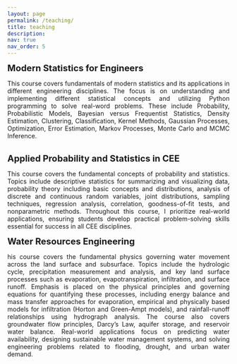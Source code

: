```yaml
---
layout: page
permalink: /teaching/
title: teaching
description:
nav: true
nav_order: 5
---
```


<p><strong style="font-size: 20px;">Modern Statistics for Engineers</strong></p>

<p style="text-align: justify;">This course covers fundamentals of modern statistics and its applications in different engineering disciplines. The focus is on understanding and implementing different statistical concepts and utilizing Python programming to solve real-word problems. These include Probability, Probabilistic Models, Bayesian versus Frequentist Statistics, Density Estimation, Clustering, Classification, Kernel Methods, Gaussian Processes, Optimization, Error Estimation, Markov Processes, Monte Carlo and MCMC Inference.<br><br>

<p><strong style="font-size: 20px;">Applied Probability and Statistics in CEE</strong></p>

<p style="text-align: justify;">This course covers the fundamental concepts of probability and statistics. Topics include descriptive statistics for summarizing and visualizing data, probability theory including basic concepts and distributions, analysis of discrete and continuous random variables, joint distributions, sampling techniques, regression analysis, correlation, goodness-of-fit tests, and nonparametric methods. Throughout this course, I prioritize real-world applications, ensuring students develop practical problem-solving skills essential for success in all CEE disciplines.<br>

<p><strong style="font-size: 20px;">Water Resources Engineering</strong></p>

<p style="text-align: justify;">his course covers the fundamental physics governing water movement across the land surface and subsurface. Topics include the hydrologic cycle, precipitation measurement and analysis, and key land surface processes such as evaporation, evapotranspiration, infiltration, and surface runoff. Emphasis is placed on the physical principles and governing equations for quantifying these processes, including energy balance and mass transfer approaches for evaporation, empirical and physically based models for infiltration (Horton and Green-Ampt models), and rainfall-runoff relationships using hydrograph analysis. The course also covers groundwater flow principles, Darcy’s Law, aquifer storage, and reservoir water balance. Real-world applications focus on predicting water availability, designing sustainable water management systems, and solving engineering problems related to flooding, drought, and urban water demand.<br>


